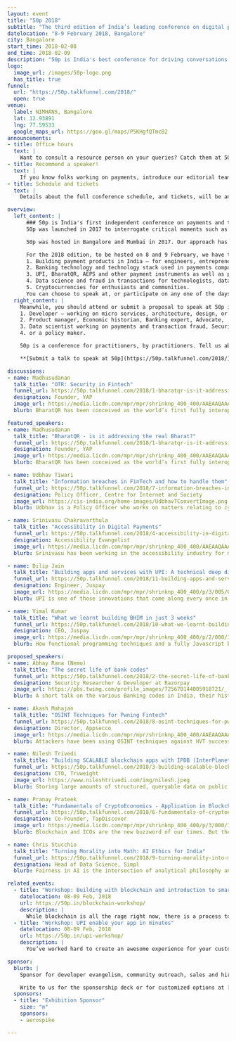 ```yaml
---
layout: event
title: "50p 2018"
subtitle: "The third edition of India’s leading conference on digital payments"
datelocation: "8-9 February 2018, Bangalore"
city: Bangalore
start_time: 2018-02-08
end_time: 2018-02-09
description: "50p is India's best conference for driving conversations and discussions on the payments ecosystem in India, hosted by HasGeek. 50p was first launched in early 2017 as a way to promote discussions and debate on the emerging payment methods. It is no longer the banks and credit card companies controlling the flow of money, but the new entrants advocating electronic payment methods for the new 'digital' India."
logo:
  image_url: /images/50p-logo.png
  has_title: true
funnel:
  url: "https://50p.talkfunnel.com/2018/"
  open: true
venue:
  label: NIMHANS, Bangalore
  lat: 12.93891
  lng: 77.59533
  google_maps_url: https://goo.gl/maps/P5KHgfQTmcB2
announcements:
- title: Office hours
  text: |
    Want to consult a resource person on your queries? Catch them at 50p and chat with them individually.
- title: Recommend a speaker!
  text: |
    If you know folks working on payments, introduce our editorial team, and we will work with them for speaking at the conference. To recommend a speaker, [click here](mailto:50p.editorial@hasgeek.com).
- title: Schedule and tickets
  text: |
    Details about the full conference schedule, and tickets, will be announced soon.

overview:
  left_content: |
      ### 50p is India's first independent conference on payments and the payment ecosystem.
      50p was launched in 2017 to interrogate critical moments such as demonetization, to question the binary of cash versus digital payments, and to create greater awareness in the ecosystem about [policies]((https://youtu.be/itqLNmQ_0lI)), [regulations](https://youtu.be/ZeolwOp9sk8) and the importance of [openness](https://youtu.be/KRxPwZjO-z8).

      50p was hosted in Bangalore and Mumbai in 2017. Our approach has been interdisciplinary where every participant has been exposed to policy, technology and customer acquisition issues underlying payments.

      For the 2018 edition, to be hosted on 8 and 9 February, we have taken a different approach. The main focus of the conference content would be the engineers working in payment companies:
      1. Building payment products in India – for engineers, entrepreneurs, product managers and those involved in customer acquisition and retention.
      2. Banking technology and technology stack used in payments companies – aimed at developers, architects, CTOs and technology teams.
      3. UPI, BharatQR, AEPS and other payment instruments as well as policies such as DBT (Direct Beneficiary Transfers) for those working on interoperability.
      4. Data science and fraud in transactions for technologists, data scientists, ML practitioners and analysts.
      5. Cryptocurrencies for enthusiasts and communities.
      You can choose to speak at, or participate on any one of the days of the conference.
  right_content: |
    Meanwhile, you should attend or submit a proposal to speak at 50p if you are:
    1. Developer – working on micro services, architecture, design, or any technology stack in payments,
    2. Product manager, Economic historian, Banking expert, Advocate,
    3. Data scientist working on payments and transaction fraud, Security expert,
    4. or a policy maker.

    50p is a conference for practitioners, by practitioners. Tell us about your journey with technology in payments,successes and failures in reaching out to new markets, innovative payment hacks for India, and new developments. We are all eyes and ears.

    **[Submit a talk to speak at 50p](https://50p.talkfunnel.com/2018/).**

discussions:
- name: Madhusudanan
  talk_title: "OTR: Security in Fintech"
  funnel_url: https://50p.talkfunnel.com/2018/1-bharatqr-is-it-addressing-the-real-bharat
  designation: Founder, YAP
  image_url: https://media.licdn.com/mpr/mpr/shrinknp_400_400/AAEAAQAAAAAAAAv0AAAAJDVmYWY1MDRlLWYxNWQtNDY0OS05NjFjLTBjN2FjMTU1OTRiNQ.jpg
  blurb: BharatQR has been conceived as the world’s first fully interoperable mobile based push payments product that works on the Payments card network rails. With the launch of UPI 2.0 specifications, BharatQR now encompasses the Visa, Mastercard, Rupay and UPI standards in one QR code. The talk will focus on the architecture behind BharatQR and how it will play out in the larger game of interoperability in India. 

featured_speakers:
- name: Madhusudanan
  talk_title: "BharatQR - is it addressing the real Bharat?"
  funnel_url: https://50p.talkfunnel.com/2018/1-bharatqr-is-it-addressing-the-real-bharat
  designation: Founder, YAP
  image_url: https://media.licdn.com/mpr/mpr/shrinknp_400_400/AAEAAQAAAAAAAAv0AAAAJDVmYWY1MDRlLWYxNWQtNDY0OS05NjFjLTBjN2FjMTU1OTRiNQ.jpg
  blurb: BharatQR has been conceived as the world’s first fully interoperable mobile based push payments product that works on the Payments card network rails. With the launch of UPI 2.0 specifications, BharatQR now encompasses the Visa, Mastercard, Rupay and UPI standards in one QR code. The talk will focus on the architecture behind BharatQR and how it will play out in the larger game of interoperability in India. 

- name: Udbhav Tiwari
  talk_title: "Information breaches in FinTech and how to handle them"
  funnel_url: https://50p.talkfunnel.com/2018/7-information-breaches-in-fintech-and-how-to-handle-
  designation: Policy Officer, Centre for Internet and Society
  image_url: https://cis-india.org/home-images/UdbhavTConvertImage.png
  blurb: Udbhav is a Policy Officer who works on matters relating to cyber security, digital payments, privacy and artificial intelligence. Information breaches are a serious concern for businesses and consumers alike. Businesses risk losing customer data, trust and even revenue when a breach happens. For cunsumers, they risk getting personally identifiable data out in the open, which can be misused. The talk will walk through the liabilities of each party involved in an information breach, what the best practices are and how can such a situation be handled.

- name: Srinivasu Chakravarthula
  talk_title: "Accessibility in Digital Payments"
  funnel_url: https://50p.talkfunnel.com/2018/4-accessibility-in-digital-payments
  designation: Accessibility Evangelist
  image_url: https://media.licdn.com/mpr/mpr/shrinknp_400_400/AAEAAQAAAAAAAAzQAAAAJDQ4MzdiYjhjLWYzYzctNDk2NC1hMWIzLTRkNGIzMzM3NWQ1Zg.jpg
  blurb: Srinivasu has been working in the accessibility industry for more than 10 years and is passionate about raising awareness about accessibility, turning reactive customers into proactive customers. Srinivasu will be speaking on the state of accessibility support in digital payments and the best practices for mobile, web and face-to-face digital payments, both from a technology standpoint as well as real world challenges in designing successful accessible interfaces and experiences.

- name: Dilip Jain
  talk_title: "Building apps and services with UPI: A technical deep dive"
  funnel_url: https://50p.talkfunnel.com/2018/11-building-apps-and-services-with-upi-a-technical-de
  designation: Engineer, Juspay
  image_url: https://media.licdn.com/mpr/mpr/shrinknp_400_400/p/3/005/04e/22c/13b5765.jpg
  blurb: UPI is one of those innovations that come along every once in a while and transform the landscape. By reducing friction in payments, it has opened up new product possibilities. To unlock those possibilities you need to know your way around and ask the right questions. This talk is a sort of techno-business map that we’ve plotted from our own journeys in the UPI universe. We will look at how UPI is architected, the APIs it exposes, the payment experiences that it enables and then dive deep into a couple of payment flow implementations to see how things really work under the hood.

- name: Vimal Kumar
  talk_title: "What we learnt building BHIM in just 3 weeks"
  funnel_url: https://50p.talkfunnel.com/2018/10-what-we-learnt-building-bhim-in-just-3-weeks
  designation: CEO, Juspay
  image_url: https://media.licdn.com/mpr/mpr/shrinknp_400_400/p/2/000/193/01d/1973d5d.jpg
  blurb: How functional programming techniques and a fully Javascript based app development platform helped us to build BHIM & *99# in 3 weeks. We created BHIM and it’s USSD counterpart *99# in just 3 weeks. This was primarily because of adoption of pure functional programming techniques and usage of a custom built javascript based app development framework. Javascript unified multiple platforms and had an impact on reducing the overall effort. Functional programming techniques enabled multiple teams to work in a hyper parallel mode and assemble components in a robust way in a short timespan. Here we share our learnings. 

proposed_speakers:
- name: Abhay Rana (Nemo)
  talk_title: "The secret life of bank codes"
  funnel_url: https://50p.talkfunnel.com/2018/2-the-secret-life-of-bank-codes
  designation: Security Researcher & Developer at Razorpay
  image_url: https://pbs.twimg.com/profile_images/725670144005918721/_-ed7bl7_400x400.jpg
  blurb: A short talk on the various Banking codes in India, their history, regulation, and how Razorpay uses them. The talk focuses on maintaining the open source API Razorpay built to let other payment companies access this repository of IFSC codes, in the absense of an official source. Nemo has been working at Razorpay as a developer and a security researcher and regularly gets to interact with various organizations in the FinTech industry on a daily basis.

- name: Akash Mahajan
  talk_title: "OSINT Techniques for Pwning Fintech"
  funnel_url: https://50p.talkfunnel.com/2018/8-osint-techniques-for-pwning-fintech
  designation: Director, Appsecco
  image_url: https://media.licdn.com/mpr/mpr/shrinknp_400_400/AAEAAQAAAAAAAAwxAAAAJGU2MjRhNjc3LWVhYmEtNDM5NS1hNjk4LWNiMDA2YzBmNzliMA.jpg
  blurb: Attackers have been using OSINT techniques against HVT successfully to identify and exploit information assets. Unfortunately, conventional security assessment and guidance doesn’t address these exposures very well. This talk delves into what are some of the techniques Fintech companies should be using to build a complete picture of its Internet exposed assets. Once this big picture is available, they can figure out ways of staying secure. Based on the techniques described, we will also share some of our findings. We will present aggregates around the various security issues discovered and general mitigations for those.

- name: Nilesh Trivedi
  talk_title: "Building SCALABLE blockchain apps with IPDB (InterPlanetary Database)"
  funnel_url: https://50p.talkfunnel.com/2018/3-building-scalable-blockchain-apps-with-ipdb-interp
  designation: CTO, Truweight
  image_url: https://www.nileshtrivedi.com/img/nilesh.jpeg
  blurb: Storing large amounts of structured, queryable data on public blockchain is prohibitively expensive (22 million USD for 1GB of storage!). Private, permissioned blockchain databases suffer from centralization/censorship risks and are only suitable for a narrow range of apps. IPDB offers a very nice sweet spot for trust, performance, and cost. In this talk, I teach you how IPDB works and how to build apps (centralized/decentralized/distributed) to get the benefits of blockchain - while being scalable, high-performance and low-cost. I also tell you how various upcoming IETF standards like CryptoConditions, InterLedger Protocol, Ocean Protocol fit together and provide you infrastructure for your projects - for both enterprise and consumer space.

- name: Pranay Prateek
  talk_title: "Fundamentals of CryptoEconomics - Application in Blockchain"
  funnel_url: https://50p.talkfunnel.com/2018/6-fundamentals-of-cryptoeconomics-application-in-blo
  designation: Co-Founder, TapDiscover
  image_url: https://media.licdn.com/mpr/mpr/shrinknp_400_400/p/3/000/1eb/2cf/08f9f41.jpg
  blurb: Blockchain and ICOs are the new buzzword of our times. But the real potential of blockchain lies in providing a new incentivisation mechanism through crypto-tokens. Cryptoeconomics is the branch which deals with design of mechanisms for incentivising desired goals in a blockchain based systems. In this talk, I will discuss the fundamentals of cryptoeconomics and how it can be used for protocol design on blockchain. Audience will learn about fundamentals of cryptoeconomics, how it can be used for designing incentives for blockchain projects and introduction to mechanism design. It will be a beginner level talk, so any one broadly interested in blockchain technologies can attend the talk.  

- name: Chris Stucchio
  talk_title: "Turning Morality into Math: AI Ethics for India"
  funnel_url: https://50p.talkfunnel.com/2018/9-turning-morality-into-math-ai-ethics-for-india
  designation: Head of Data Science, Simpl
  blurb: Fairness in AI is the intersection of analytical philosophy and mathematics; the goal is to specify an ethical system so accurately and completely that it can be implemented in computer code. In this talk, I’ll discuss what an AI/ML system will and won’t do, and dispell a number of myths that seem to be floating around. I’ll then discuss the moral dilemmas that arise when the AI/ML system starts behaving in an “unfair” or “unethical” manner. I will not attempt to resolve these dilemmas, I will simply demonstrate that it is mathematically impossible (for humans or AIs) to do so in a manner satisfying to everyone.   

related_events:
  - title: "Workshop: Building with blockchain and introduction to smart contracts"
    datelocation: 08-09 Feb, 2018
    url: https://50p.in/blockchain-workshop/
    description: |
      While blockchain is all the rage right now, there is a process to go from your idea to actually implementing something on it. Learn about how to you can build your Distributed application using the blockchain. You will learn about what the blockchain is and about ethereum. You will also learn how to interact with the blockchain via smart contracts and how we can program them using Solidity.  
  - title: "Workshop: UPI enable your app in minutes"
    datelocation: 08-09 Feb, 2018
    url: https://50p.in/upi-workshop/
    description: |
      You’ve worked hard to create an awesome experience for your customers in your app. But you know that the payment experience is sub-optimal. It’s time to change that. With UPI, you can now reduce friction in the payments process where it (almost) looks invisible. In this workshop, we show you how.

sponsor:
  blurb: |
    Sponsor for developer evangelism, community outreach, sales and hiring.

    Write to us for the sponsorship deck or for customized options at [info@hasgeek.com](mailto:info@hasgeek.com)
  sponsors:
  - title: "Exhibition Sponsor"
    size: "m"
    sponsors:
    - aerospike 

---
```

